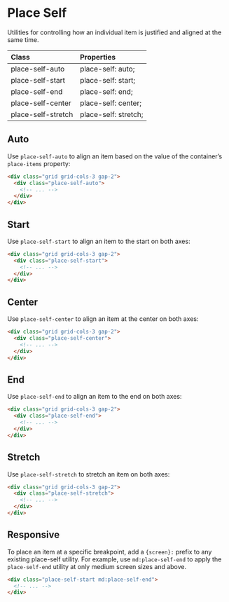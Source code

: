 # Place Self

Utilities for controlling how an individual item is justified and aligned at the same time.

| Class              | Properties           |
| :----------------- | :------------------- |
| place-self-auto    | place-self: auto;    |
| place-self-start   | place-self: start;   |
| place-self-end     | place-self: end;     |
| place-self-center  | place-self: center;  |
| place-self-stretch | place-self: stretch; |

## Auto

Use `place-self-auto` to align an item based on the value of the container’s `place-items` property:

```html
<div class="grid grid-cols-3 gap-2">
  <div class="place-self-auto">
    <!-- ... -->
  </div>
</div>
```

## Start

Use `place-self-start` to align an item to the start on both axes:

```html
<div class="grid grid-cols-3 gap-2">
  <div class="place-self-start">
    <!-- ... -->
  </div>
</div>
```

## Center

Use `place-self-center` to align an item at the center on both axes:

```html
<div class="grid grid-cols-3 gap-2">
  <div class="place-self-center">
    <!-- ... -->
  </div>
</div>
```

## End

Use `place-self-end` to align an item to the end on both axes:

```html
<div class="grid grid-cols-3 gap-2">
  <div class="place-self-end">
    <!-- ... -->
  </div>
</div>
```

## Stretch

Use `place-self-stretch` to stretch an item on both axes:

```html
<div class="grid grid-cols-3 gap-2">
  <div class="place-self-stretch">
    <!-- ... -->
  </div>
</div>
```

## Responsive

To place an item at a specific breakpoint, add a `{screen}:` prefix to any existing place-self utility. For example, use `md:place-self-end` to apply the `place-self-end` utility at only medium screen sizes and above.

```html
<div class="place-self-start md:place-self-end">
  <!-- ... -->
</div>
```

